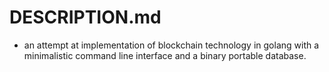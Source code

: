 # DESCRIPTION.md

* an attempt at implementation of blockchain technology in golang with a minimalistic command line interface and a binary portable database.